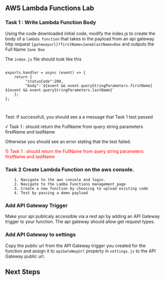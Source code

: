 
[//]: # (project_id: aws-lambda)
[//]: # (test: node_modules/.bin/mocha test/aws-lambda-test.js)
## AWS Lambda Functions Lab

### **Task 1 :** Write Lambda Function Body 
Using the code downloaded initial code, modify the index.js to create the body of a `lambda function` that takes in the payload from an api gateway http request `{gatewayurl}?firstName=Jane&lastName=Doe` and outputs the Full Name `Jane Doe`

The `index.js` file should look like this

```

exports.handler = async (event) => {
    return {
         "statusCode":200,
         "body":`${event && event.queryStringParameters.firstName} ${event && event.queryStringParameters.lastName}`
    };
};
 


```

Test: If successfull, you should see a a message that Task 1 test passed 



 <span style="color:green">√</span> Task 1 : should return the FullName from query string parameters firstName and lastName



Otherwise you should see an error stating that the test failed.



 <span style="color:red"> 1) Task 1 : should return the FullName from query string parameters firstName and lastName </span>






### **Task 2** Create Lambda Function on the aws console.

        1. Navigate to the aws console and login.
        2. Navigate to the Lamba Functions management page
        3. Create a new function by choosing to upload existing code
        4. Test by passing a demo payload

        

[//]: # (task_id: @trigger)
### Add API Gateway Trigger

Make your api publicaly accessible via a rest api by adding an API Gateway trigger to your function. 
The api gateway should allow get request types. 


[//]: # (task_id: @settings)
### Add API Gateway to settings

Copy the public url from the API Gateway trigger you created for the function 
and assign it to `apiGateWayUrl` property in `settings.js` to the API Gateway public url.






## Next Steps

